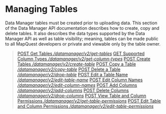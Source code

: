 # Managing Tables

Data Manager tables must be created prior to uploading data. This section of the Data Manager API documentation describes how to create, copy and delete tables. It also describes the data types supported by the Data Manager API as well as table visibility; meaning, tables can be made public to all MapQuest developers or private and viewable only by the table owner.

> [POST Get Tables */datamanager/v2/get-tables*](./get-tables/post.md)
> [GET Supported Column Types */datamanager/v2/get-column-types*](./get-column-types/get.md)
> [POST Create Tables */datamanager/v2/create-table*](./create-table/post.md)
> [POST Copy a Table */datamanager/v2/copy-table*](./copy-table/post.md)
> [POST Delete a Table */datamanager/v2/drop-table*](./drop-table/post.md)
> [POST Edit a Table Name */datamanager/v2/edit-table-name*](./edit-table-name/post.md)
> [POST Edit Column Names */datamanager/v2/edit-column-names*](./edit-column-names/post.md)
> [POST Add Columns */datamanager/v2/add-columns*](./add-columns/post.md)
> [POST Delete Columns */datamanager/v2/drop-columns*](./drop-columns/post.md)
> [POST View Table and Column Permissions */datamanager/v2/get-table-permissions*](./get-table-permissions/post.md)
> [POST Edit Table and Column Permissions */datamanager/v2/edit-table-permissions*](./edit-table-permissions/post.md)
